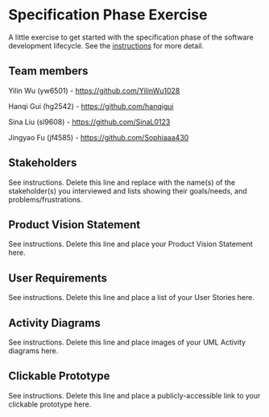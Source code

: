 # Specification Phase Exercise

A little exercise to get started with the specification phase of the software development lifecycle. See the [instructions](instructions.md) for more detail.

## Team members

Yilin Wu (yw6501) - https://github.com/YilinWu1028  

Hanqi Gui (hg2542) - https://github.com/hanqigui  

Sina Liu (sl9608) - https://github.com/SinaL0123  

Jingyao Fu (jf4585) - https://github.com/Sophiaaa430

## Stakeholders

See instructions. Delete this line and replace with the name(s) of the stakeholder(s) you interviewed and lists showing their goals/needs, and problems/frustrations.

## Product Vision Statement

See instructions. Delete this line and place your Product Vision Statement here.

## User Requirements

See instructions. Delete this line and place a list of your User Stories here.

## Activity Diagrams

See instructions. Delete this line and place images of your UML Activity diagrams here.

## Clickable Prototype

See instructions. Delete this line and place a publicly-accessible link to your clickable prototype here.
